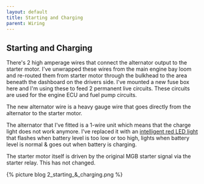 ```yaml
---
layout: default
title: Starting and Charging
parent: Wiring
---
```

## Starting and Charging

There's 2 high amperage wires that connect the alternator output to the starter motor. I've unwrapped these wires from the main engine bay loom and re-routed them from starter motor through the bulkhead to the area beneath the dashboard on the drivers side. I've mounted a new fuse box here and I'm using these to feed 2 permanent live circuits. These circuits are used for the engine ECU and fuel pump circuits.

The new alternator wire is a heavy gauge wire that goes directly from the alternator to the starter motor.

The alternator that I've fitted is a 1-wire unit which means that the charge light does not work anymore. I've replaced it with an [intelligent red LED light](https://www.ebay.co.uk/itm/12V-Universal-fit-RED-LED-Alternator-Battery-Warning-Light-Charge-status-monitor/323749517837) that flashes when battery level is too low or too high, lights when battery level is normal & goes out when battery is charging.

The starter motor itself is driven by the original MGB starter signal via the starter relay. This has not changed.

{% picture blog 2_starting_&_charging.png %}
